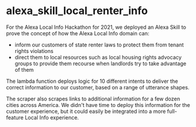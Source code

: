 # alexa_skill_local_renter_info
For the Alexa Local Info Hackathon for 2021, we deployed an Alexa Skill to prove the concept of how the Alexa Local Info domain can:
+ inform our customers of state renter laws to protect them from tenant rights violations
+ direct them to local resources such as local housing rights advocacy groups to provide them recourse when landlords try to take advantage of them

The lambda function deploys logic for 10 different intents to deliver the correct information to our customer, based on a range of utterance shapes. 

The scraper also scrapes links to additional information for a few dozen cities across America. We didn't have time to deploy this information for the customer experience, but it could easily be integrated into a more full-feature Local Info experience.
